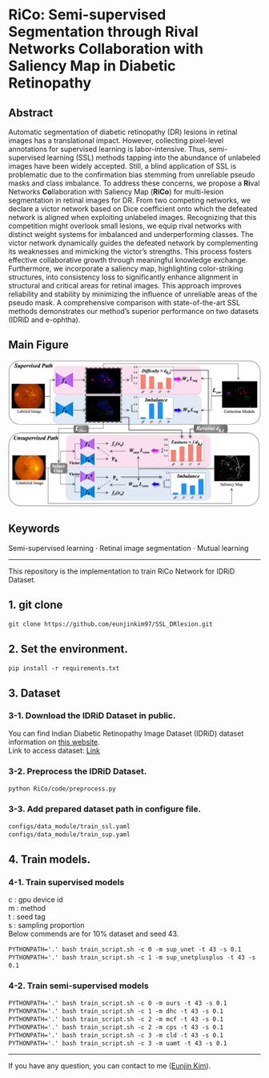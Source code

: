 # RiCo: Semi-supervised Segmentation through Rival Networks Collaboration with Saliency Map in Diabetic Retinopathy


## Abstract
Automatic segmentation of diabetic retinopathy (DR) lesions in retinal images has a translational impact. However, collecting pixel-level annotations for supervised learning is labor-intensive. Thus, semi-supervised learning (SSL) methods tapping into the abundance of unlabeled images have been widely accepted. Still, a blind application of SSL is problematic due to the confirmation bias stemming from unreliable pseudo masks and class imbalance. To address these concerns, we propose a **Ri**val Networks **Co**llaboration with Saliency Map (**RiCo**) for multi-lesion segmentation in retinal images for DR. From two competing networks, we declare a victor network based on Dice coefficient onto which the defeated network is aligned when exploiting unlabeled images. Recognizing that this competition might overlook small lesions, we equip rival networks with distinct weight systems for imbalanced and underperforming classes. The victor network dynamically guides the defeated network by complementing its weaknesses and mimicking the victor’s strengths. This process fosters effective collaborative growth through meaningful knowledge exchange. Furthermore, we incorporate a saliency map, highlighting color-striking structures, into consistency loss to significantly enhance alignment in structural and critical areas for retinal images. This approach improves reliability and stability by minimizing the influence of unreliable areas of the pseudo mask. A comprehensive comparison with state-of-the-art SSL methods demonstrates our method’s superior performance on two datasets (IDRiD and e-ophtha). 

## Main Figure
![Main Figure](./main_figure.png)  

## Keywords
Semi-supervised learning 	$\cdot$ Retinal image segmentation $\cdot$ Mutual learning

---------------------------------------

This repository is the implementation to train RiCo Network for IDRiD Dataset.

## 1. git clone
```
git clone https://github.com/eunjinkim97/SSL_DRlesion.git
```

## 2. Set the environment.
```
pip install -r requirements.txt
```

## 3. Dataset

### 3-1. Download the IDRiD Dataset in public.
You can find Indian Diabetic Retinopathy Image Dataset (IDRiD) dataset information on [this website](https://idrid.grand-challenge.org/).  
Link to access dataset: [Link](https://ieee-dataport.org/open-access/indian-diabetic-retinopathy-image-dataset-idrid)

### 3-2. Preprocess the IDRiD Dataset.
```
python RiCo/code/preprocess.py
```

### 3-3. Add prepared dataset path in configure file.
```
configs/data_module/train_ssl.yaml
configs/data_module/train_sup.yaml
```

## 4. Train models.

### 4-1. Train supervised models
c : gpu device id  
m : method  
t : seed tag  
s : sampling proportion  
Below commends are for 10% dataset and seed 43.   
```
PYTHONPATH='.' bash train_script.sh -c 0 -m sup_unet -t 43 -s 0.1
PYTHONPATH='.' bash train_script.sh -c 1 -m sup_unetplusplus -t 43 -s 0.1
``` 

### 4-2. Train semi-supervised models
```
PYTHONPATH='.' bash train_script.sh -c 0 -m ours -t 43 -s 0.1
PYTHONPATH='.' bash train_script.sh -c 1 -m dhc -t 43 -s 0.1
PYTHONPATH='.' bash train_script.sh -c 2 -m mcf -t 43 -s 0.1
PYTHONPATH='.' bash train_script.sh -c 2 -m cps -t 43 -s 0.1
PYTHONPATH='.' bash train_script.sh -c 3 -m cld -t 43 -s 0.1
PYTHONPATH='.' bash train_script.sh -c 3 -m uamt -t 43 -s 0.1
```

---------------------------------------
If you have any question, you can contact to me ([Eunjin Kim](dmswlskim970606@gmail.com)).


